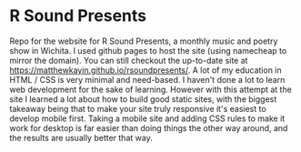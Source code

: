 # R Sound Presents
Repo for the website for R Sound Presents, a monthly music and poetry show in Wichita. I used github pages to host the site (using namecheap to mirror the domain).
You can still checkout the up-to-date site at https://matthewkayin.github.io/rsoundpresents/. A lot of my education in HTML / CSS is very minimal and need-based.
I haven't done a lot to learn web development for the sake of learning. However with this attempt at the site I learned a lot about how to build good static sites, with the biggest takeaway being that to make your site truly responsive it's easiest to develop mobile first.
Taking a mobile site and adding CSS rules to make it work for desktop is far easier than doing things the other way around, and the results are usually better that way.
